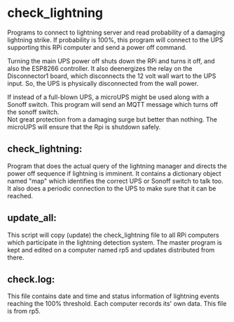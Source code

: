 # check_lightning

Programs to connect to lightning server and read probability of a damaging
lightning strike.  If probability is 100%, this program will connect to the
UPS supporting this RPi computer and send a power off command.

Turning the main UPS power off shuts down the RPi and turns it off, and also the ESP8266
controller.  It also deenergizes the relay on the Disconnector1 board, which
disconnects the 12 volt wall wart to the UPS input.  So, the UPS is physically
disconnected from the wall power.

If instead of a full-blown UPS, a microUPS might be used along with a Sonoff
switch. This program will send an MQTT message which turns off the sonoff switch.  
Not great protection from a damaging surge but better than nothing.  The
microUPS will ensure that the Rpi is shutdown safely.

## check_lightning:

Program that does the actual query of the lightning manager and directs the
power off sequence if lightning is imminent. It contains a dictionary object
named "map" which identifies the correct UPS or Sonoff switch to talk too. 
It also does a periodic connection to the UPS to make sure that it can be
reached.

## update_all:

This script will copy (update)  the check_lightning file to all RPi computers which
participate in the lightning detection system. The master program is kept
and edited on a computer named rp5 and updates distributed from there.

## check.log:

This file contains date and time and status information of lightning events reaching the 
100% threshold.  Each computer records its' own data. This file is from rp5.


   

